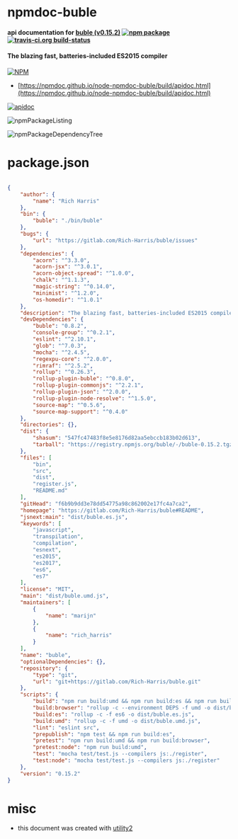 # npmdoc-buble

#### api documentation for  [buble (v0.15.2)](https://gitlab.com/Rich-Harris/buble#README)  [![npm package](https://img.shields.io/npm/v/npmdoc-buble.svg?style=flat-square)](https://www.npmjs.org/package/npmdoc-buble) [![travis-ci.org build-status](https://api.travis-ci.org/npmdoc/node-npmdoc-buble.svg)](https://travis-ci.org/npmdoc/node-npmdoc-buble)

#### The blazing fast, batteries-included ES2015 compiler

[![NPM](https://nodei.co/npm/buble.png?downloads=true&downloadRank=true&stars=true)](https://www.npmjs.com/package/buble)

- [https://npmdoc.github.io/node-npmdoc-buble/build/apidoc.html](https://npmdoc.github.io/node-npmdoc-buble/build/apidoc.html)

[![apidoc](https://npmdoc.github.io/node-npmdoc-buble/build/screenCapture.buildCi.browser.%252Ftmp%252Fbuild%252Fapidoc.html.png)](https://npmdoc.github.io/node-npmdoc-buble/build/apidoc.html)

![npmPackageListing](https://npmdoc.github.io/node-npmdoc-buble/build/screenCapture.npmPackageListing.svg)

![npmPackageDependencyTree](https://npmdoc.github.io/node-npmdoc-buble/build/screenCapture.npmPackageDependencyTree.svg)



# package.json

```json

{
    "author": {
        "name": "Rich Harris"
    },
    "bin": {
        "buble": "./bin/buble"
    },
    "bugs": {
        "url": "https://gitlab.com/Rich-Harris/buble/issues"
    },
    "dependencies": {
        "acorn": "^3.3.0",
        "acorn-jsx": "^3.0.1",
        "acorn-object-spread": "^1.0.0",
        "chalk": "^1.1.3",
        "magic-string": "^0.14.0",
        "minimist": "^1.2.0",
        "os-homedir": "^1.0.1"
    },
    "description": "The blazing fast, batteries-included ES2015 compiler",
    "devDependencies": {
        "buble": "0.8.2",
        "console-group": "^0.2.1",
        "eslint": "^2.10.1",
        "glob": "^7.0.3",
        "mocha": "^2.4.5",
        "regexpu-core": "^2.0.0",
        "rimraf": "^2.5.2",
        "rollup": "^0.26.3",
        "rollup-plugin-buble": "^0.8.0",
        "rollup-plugin-commonjs": "^2.2.1",
        "rollup-plugin-json": "^2.0.0",
        "rollup-plugin-node-resolve": "^1.5.0",
        "source-map": "^0.5.6",
        "source-map-support": "^0.4.0"
    },
    "directories": {},
    "dist": {
        "shasum": "547fc47483f8e5e8176d82aa5ebccb183b02d613",
        "tarball": "https://registry.npmjs.org/buble/-/buble-0.15.2.tgz"
    },
    "files": [
        "bin",
        "src",
        "dist",
        "register.js",
        "README.md"
    ],
    "gitHead": "f6b9b9dd3e78dd54775a98c862002e17fc4a7ca2",
    "homepage": "https://gitlab.com/Rich-Harris/buble#README",
    "jsnext:main": "dist/buble.es.js",
    "keywords": [
        "javascript",
        "transpilation",
        "compilation",
        "esnext",
        "es2015",
        "es2017",
        "es6",
        "es7"
    ],
    "license": "MIT",
    "main": "dist/buble.umd.js",
    "maintainers": [
        {
            "name": "marijn"
        },
        {
            "name": "rich_harris"
        }
    ],
    "name": "buble",
    "optionalDependencies": {},
    "repository": {
        "type": "git",
        "url": "git+https://gitlab.com/Rich-Harris/buble.git"
    },
    "scripts": {
        "build": "npm run build:umd && npm run build:es && npm run build:browser",
        "build:browser": "rollup -c --environment DEPS -f umd -o dist/buble.deps.js",
        "build:es": "rollup -c -f es6 -o dist/buble.es.js",
        "build:umd": "rollup -c -f umd -o dist/buble.umd.js",
        "lint": "eslint src",
        "prepublish": "npm test && npm run build:es",
        "pretest": "npm run build:umd && npm run build:browser",
        "pretest:node": "npm run build:umd",
        "test": "mocha test/test.js --compilers js:./register",
        "test:node": "mocha test/test.js --compilers js:./register"
    },
    "version": "0.15.2"
}
```



# misc
- this document was created with [utility2](https://github.com/kaizhu256/node-utility2)
